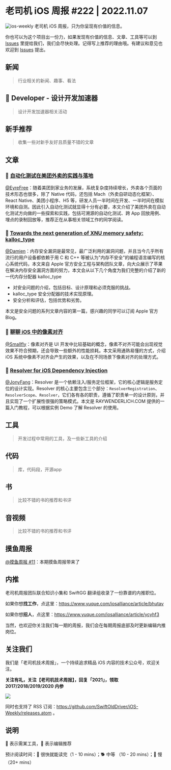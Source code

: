 # 老司机 iOS 周报 #222 | 2022.11.07

![ios-weekly](https://github.com/SwiftOldDriver/iOS-Weekly/blob/master/assets/ios-weekly.png?raw=true)
老司机 iOS 周报，只为你呈现有价值的信息。

你也可以为这个项目出一份力，如果发现有价值的信息、文章、工具等可以到 [Issues](https://github.com/SwiftOldDriver/iOS-Weekly/issues) 里提给我们，我们会尽快处理。记得写上推荐的理由哦。有建议和意见也欢迎到 [Issues](https://github.com/SwiftOldDriver/iOS-Weekly/issues) 提出。

## 新闻

> 行业相关的新闻、趣事、看法

##  Developer - 设计开发加速器

> 设计开发加速器相关活动

## 新手推荐

> 收集一些对新手友好且质量不错的文章

## 文章

### 🐢 [自动化测试在美团外卖的实践与落地](https://mp.weixin.qq.com/s/vLR1FqGi6TiICEcWzOnHfQ)

[@EyreFree](https://github.com/EyreFree)：随着美团到家业务的发展，系统复杂度持续增长，外卖各个页面的技术形态也很多，除了 Native 代码，还包括 Mach（外卖自研动态化框架）、React Native、美团小程序、H5 等，研发人员一半时间在开发、一半时间在模拟环境和自测。因此引入自动化测试就显得十分有必要，本文介绍了美团外卖在自动化测试方向做的一些探索和实践，包括可溯源的自动化测试、跨 App 回放用例、埋点的录制回放等，推荐正在从事相关领域工作的同学阅读。

### 🐢 [Towards the next generation of XNU memory safety: kalloc_type](https://security.apple.com/blog/towards-the-next-generation-of-xnu-memory-safety/)

[@Damien](https://github.com/ZengyiMa)：内存安全漏洞是最常见，最广泛利用的漏洞问题，并且当今几乎所有流行的用户设备都依赖于用 C 和 C++ 等被认为"内存不安全"的编程语言编写的核心系统代码，本文来自 Apple 官方安全工程与架构团队文章，向大众展示了苹果在解决内存安全漏洞方面的努力，本文会从以下几个角度为我们完整的介绍了新的一代内存分配器 kalloc_type 

* 对安全问题的介绍，包括目标、设计原理和必须克服的挑战。
* kalloc_type 安全分配器的技术实现原理。
* 安全分析和评估，包括优势和劣势。

本文是安全问题的系列文章内容的第一篇，感兴趣的同学可以订阅 Apple 官方 Blog。

### 🐎 [聊聊 iOS 中的像素对齐](https://juejin.cn/post/7124658703088910350)

[@Smallfly](https://github.com/iostalks)：像素对齐是 UI 开发中比较基础的概念，像素不对齐可能会出现视觉效果不符合预期，还会导致一些额外的性能损耗。本文采用通熟易懂的方式，介绍 iOS 系统中像素不对齐会产生的效果，以及在不同场景下像素对齐的处理方式。

### 🐎 [Resolver for iOS Dependency Injection](https://www.kodeco.com/22203552-resolver-for-ios-dependency-injection-getting-started)
[@JonyFang](https://github.com/JonyFang)：Resolver 是一个依赖注入/服务定位框架，它的核心逻辑是服务定位的设计实现。Resolver 的核心主要包含三个部分：`ResolverRegistration`、`ResolverScope`、`Resolver`，它们各有各的职责，遵循了职责单一的设计原则，并且实现了一个扩展性很强的策略模式。本文是 RAYWENDERLICH.COM 提供的一篇入门教程，可以根据实例 Demo 了解 Resolver 的使用。

## 工具

> 开发过程中常用的工具，及一些新工具的介绍

## 代码

> 库，代码段，开源app

## 书

> 比较不错的书的推荐和书评

## 音视频

> 比较不错的书的推荐和书评

## 摸鱼周报

[@摸鱼周报 #11](https://mp.weixin.qq.com/s/hE9wYlLX8F1sKjIF5eIPVQ)：本期摸鱼周报带来了

## 内推

老司机周报团队联合知识小集和 SwiftGG 翻译组收录了一份靠谱的内推职位。

如果你想**找工作**，点这里：https://www.yuque.com/iosalliance/article/bhutav

如果你想**招人**，点这里：https://www.yuque.com/iosalliance/article/ycyhf3

当然，也欢迎你关注我们每一期的周报，我们会在每期周报底部及时更新编辑内推岗位。

## 关注我们

我们是「老司机技术周报」，一个持续追求精品 iOS 内容的技术公众号，欢迎关注。

**关注有礼，关注【老司机技术周报】，回复「2021」，领取 2017/2018/2019/2020 内参**

![](https://github.com/SwiftOldDriver/iOS-Weekly/blob/master/assets/qrcode_for_wechat.jpg?raw=true)

同时也支持了 RSS 订阅：https://github.com/SwiftOldDriver/iOS-Weekly/releases.atom 。

## 说明

🚧 表示需某工具，🌟 表示编辑推荐

预计阅读时间：🐎 很快就能读完（1 - 10 mins）；🐕 中等 （10 - 20 mins）；🐢 慢（20+ mins）
